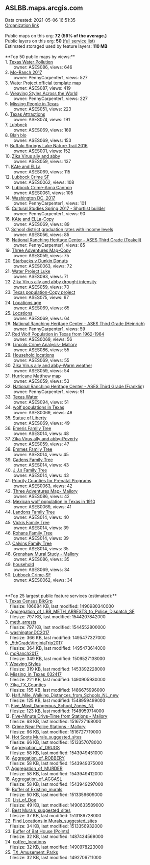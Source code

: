 <h2>ASLBB.maps.arcgis.com</h2> Data created: 2021-05-06 16:51:35 <br /><a target='new' href='https://ASLBB.maps.arcgis.com'>Organization link</a><br /><br />Public maps on this org: <b>72 (59% of the average.)</b><br />Public layers on this org: <b>50 </b>(<a target='new' href='https://services.arcgis.com/rTlbjLeW3bw5Vas7/ArcGIS/rest/services'>full service list</a>)<br />Estimated storaged used by feature layers: <b>110 MB</b><br /><br />**Top 50 public maps by views:**<br />  1. <a target='new' href='https://www.arcgis.com/home/item.html?id=3d741f19290d463283ada5d7f1d6bedb'>Texas Water Pollution</a> <br />  &nbsp;&nbsp;&nbsp;&nbsp; &nbsp;&nbsp;owner: ASES086, views: 646<br />  2. <a target='new' href='https://www.arcgis.com/home/item.html?id=d37ed46d94ec40949561d41cdeb18f3e'>Mo-Ranch 2017</a> <br />  &nbsp;&nbsp;&nbsp;&nbsp; &nbsp;&nbsp;owner: PennyCarpenter1, views: 527<br />  3. <a target='new' href='https://www.arcgis.com/home/item.html?id=0bf9b3dacc4b4b21aef59322915b4f6f'>Water Project official template map</a> <br />  &nbsp;&nbsp;&nbsp;&nbsp; &nbsp;&nbsp;owner: ASES087, views: 419<br />  4. <a target='new' href='https://www.arcgis.com/home/item.html?id=6b2e55f214ba4f4f8b0565ea69f1db9c'>Weaving Styles Across the World</a> <br />  &nbsp;&nbsp;&nbsp;&nbsp; &nbsp;&nbsp;owner: PennyCarpenter1, views: 227<br />  5. <a target='new' href='https://www.arcgis.com/home/item.html?id=6b1040cbcc034ac4b24df741379b8e4a'>Missing People in Texas</a> <br />  &nbsp;&nbsp;&nbsp;&nbsp; &nbsp;&nbsp;owner: ASES051, views: 223<br />  6. <a target='new' href='https://www.arcgis.com/home/item.html?id=625db89078ee4d89910fbca7f3a982c2'>Texas Attractions</a> <br />  &nbsp;&nbsp;&nbsp;&nbsp; &nbsp;&nbsp;owner: ASES074, views: 191<br />  7. <a target='new' href='https://www.arcgis.com/home/item.html?id=3d88263da6234baf9e3ceb8a302cbf3f'>Lubbock</a> <br />  &nbsp;&nbsp;&nbsp;&nbsp; &nbsp;&nbsp;owner: ASES069, views: 169<br />  8. <a target='new' href='https://www.arcgis.com/home/item.html?id=41e6fd34c72d44c5b3fdfc515c7e15e9'>Blah blo</a> <br />  &nbsp;&nbsp;&nbsp;&nbsp; &nbsp;&nbsp;owner: ASES069, views: 153<br />  9. <a target='new' href='https://www.arcgis.com/home/item.html?id=285fb9a31a31447c84e14d25dfcacb17'>Buffalo Springs Lake Nature Trail 2016</a> <br />  &nbsp;&nbsp;&nbsp;&nbsp; &nbsp;&nbsp;owner: ASES001, views: 152<br />  10. <a target='new' href='https://www.arcgis.com/home/item.html?id=f6510d533617476a8b8ae289dc4fd0fa'>Zika Virus ally and abby</a> <br />  &nbsp;&nbsp;&nbsp;&nbsp; &nbsp;&nbsp;owner: ASES059, views: 137<br />  11. <a target='new' href='https://www.arcgis.com/home/item.html?id=3de4d43f47c142a59145884498230f95'>KAte and ELLa</a> <br />  &nbsp;&nbsp;&nbsp;&nbsp; &nbsp;&nbsp;owner: ASES069, views: 115<br />  12. <a target='new' href='https://www.arcgis.com/home/item.html?id=da590386e8e340e28e6c05c735d647cd'>Lubbock Crime SF</a> <br />  &nbsp;&nbsp;&nbsp;&nbsp; &nbsp;&nbsp;owner: ASES0062, views: 108<br />  13. <a target='new' href='https://www.arcgis.com/home/item.html?id=2cbede51d1d54870a6e4f2c178126bcd'>Lubbock Crime-Anna Cannon</a> <br />  &nbsp;&nbsp;&nbsp;&nbsp; &nbsp;&nbsp;owner: ASES0061, views: 105<br />  14. <a target='new' href='https://www.arcgis.com/home/item.html?id=e3f33bd0ca7b42e1956f81c5a01a6b6d'>Washington DC, 2017</a> <br />  &nbsp;&nbsp;&nbsp;&nbsp; &nbsp;&nbsp;owner: PennyCarpenter1, views: 101<br />  15. <a target='new' href='https://www.arcgis.com/home/item.html?id=138eac15cca14da49db341391a4cfb74'>Cultural Studies Spring 2017 - Shortlist builder</a> <br />  &nbsp;&nbsp;&nbsp;&nbsp; &nbsp;&nbsp;owner: PennyCarpenter1, views: 90<br />  16. <a target='new' href='https://www.arcgis.com/home/item.html?id=6722effafc2c45149c21f09bf2cc9257'>KAte and ELLa-Copy</a> <br />  &nbsp;&nbsp;&nbsp;&nbsp; &nbsp;&nbsp;owner: ASES069, views: 89<br />  17. <a target='new' href='https://www.arcgis.com/home/item.html?id=fbdf943229d94be787c54d4fc54f5ed0'>School district graduation rates with income levels</a> <br />  &nbsp;&nbsp;&nbsp;&nbsp; &nbsp;&nbsp;owner: ASES056, views: 85<br />  18. <a target='new' href='https://www.arcgis.com/home/item.html?id=2271a7867015499692d54393451e2948'>National Ranching Heritage Center - ASES Third Grade (Teakell)</a> <br />  &nbsp;&nbsp;&nbsp;&nbsp; &nbsp;&nbsp;owner: PennyCarpenter1, views: 85<br />  19. <a target='new' href='https://www.arcgis.com/home/item.html?id=668e22ff4aa74f88aad3378fe948b59d'>Three Adventures Map-Copy</a> <br />  &nbsp;&nbsp;&nbsp;&nbsp; &nbsp;&nbsp;owner: ASES059, views: 75<br />  20. <a target='new' href='https://www.arcgis.com/home/item.html?id=7014b168a0aa44648795fa6dc3039936'>Starbucks v Dunkin Donuts</a> <br />  &nbsp;&nbsp;&nbsp;&nbsp; &nbsp;&nbsp;owner: ASES0063, views: 72<br />  21. <a target='new' href='https://www.arcgis.com/home/item.html?id=355adcfdf1454b24ae2eaf4cb6470f07'>Water Project Luke</a> <br />  &nbsp;&nbsp;&nbsp;&nbsp; &nbsp;&nbsp;owner: ASES093, views: 71<br />  22. <a target='new' href='https://www.arcgis.com/home/item.html?id=db8859ce2cfc48c69e9d1e670c9c0b60'>Zika Virus ally and abby drought intensity</a> <br />  &nbsp;&nbsp;&nbsp;&nbsp; &nbsp;&nbsp;owner: ASES059, views: 70<br />  23. <a target='new' href='https://www.arcgis.com/home/item.html?id=c0e2a590e2254453b36ff6298ec76c9e'>Texas population-Copy project</a> <br />  &nbsp;&nbsp;&nbsp;&nbsp; &nbsp;&nbsp;owner: ASES075, views: 67<br />  24. <a target='new' href='https://www.arcgis.com/home/item.html?id=4676c7971be14daea0055de5b1fcc024'>Locations age</a> <br />  &nbsp;&nbsp;&nbsp;&nbsp; &nbsp;&nbsp;owner: ASES069, views: 65<br />  25. <a target='new' href='https://www.arcgis.com/home/item.html?id=f436d15fe922486a8704fa031ec7888a'>Locations</a> <br />  &nbsp;&nbsp;&nbsp;&nbsp; &nbsp;&nbsp;owner: ASES069, views: 64<br />  26. <a target='new' href='https://www.arcgis.com/home/item.html?id=def402fb669c436da46b24a745401515'>National Ranching Heritage Center - ASES Third Grade (Heinrich)</a> <br />  &nbsp;&nbsp;&nbsp;&nbsp; &nbsp;&nbsp;owner: PennyCarpenter1, views: 59<br />  27. <a target='new' href='https://www.arcgis.com/home/item.html?id=4351c75ee2054d52912ff4d0b27871c0'>Red Wolf Population in Texas from 1962-1964</a> <br />  &nbsp;&nbsp;&nbsp;&nbsp; &nbsp;&nbsp;owner: ASES0069, views: 56<br />  28. <a target='new' href='https://www.arcgis.com/home/item.html?id=07b146435a2f41cb90aecf389c8463aa'>Lincoln Crime Analysis- Mallory</a> <br />  &nbsp;&nbsp;&nbsp;&nbsp; &nbsp;&nbsp;owner: ASES086, views: 55<br />  29. <a target='new' href='https://www.arcgis.com/home/item.html?id=6cd2461e07d5476b953e8544140964bc'>Household locations</a> <br />  &nbsp;&nbsp;&nbsp;&nbsp; &nbsp;&nbsp;owner: ASES069, views: 55<br />  30. <a target='new' href='https://www.arcgis.com/home/item.html?id=c89b6fc85bf34ec2b0d1111cb7b24314'>Zika Virus ally and abby-Warm weather</a> <br />  &nbsp;&nbsp;&nbsp;&nbsp; &nbsp;&nbsp;owner: ASES059, views: 54<br />  31. <a target='new' href='https://www.arcgis.com/home/item.html?id=98f8bb09772448018ddbf4aebca08b10'>Hurricane Matthew map</a> <br />  &nbsp;&nbsp;&nbsp;&nbsp; &nbsp;&nbsp;owner: ASES059, views: 53<br />  32. <a target='new' href='https://www.arcgis.com/home/item.html?id=be4dcb9b821b40a28e3b8df2cb15190b'>National Ranching Heritage Center - ASES Third Grade (Franklin)</a> <br />  &nbsp;&nbsp;&nbsp;&nbsp; &nbsp;&nbsp;owner: PennyCarpenter1, views: 51<br />  33. <a target='new' href='https://www.arcgis.com/home/item.html?id=cdaefdb71fd142509f526994d9d21103'>Texas Water</a> <br />  &nbsp;&nbsp;&nbsp;&nbsp; &nbsp;&nbsp;owner: ASES094, views: 51<br />  34. <a target='new' href='https://www.arcgis.com/home/item.html?id=622439773eeb43059cd5ff5265cefac4'>wolf populations in Texas</a> <br />  &nbsp;&nbsp;&nbsp;&nbsp; &nbsp;&nbsp;owner: ASES0069, views: 49<br />  35. <a target='new' href='https://www.arcgis.com/home/item.html?id=c601df25853d48e6bbe51a8e074e5102'>Statue of Liberty</a> <br />  &nbsp;&nbsp;&nbsp;&nbsp; &nbsp;&nbsp;owner: ASES069, views: 49<br />  36. <a target='new' href='https://www.arcgis.com/home/item.html?id=a9b89bef466748a49d9f228fde383468'>Emeris Family Tree</a> <br />  &nbsp;&nbsp;&nbsp;&nbsp; &nbsp;&nbsp;owner: ASES014, views: 48<br />  37. <a target='new' href='https://www.arcgis.com/home/item.html?id=4e4f52a445574d9db07251b5cfe09cef'>Zika Virus ally and abby-Poverty</a> <br />  &nbsp;&nbsp;&nbsp;&nbsp; &nbsp;&nbsp;owner: ASES059, views: 47<br />  38. <a target='new' href='https://www.arcgis.com/home/item.html?id=8ad16455dc67483e9571d993f2278279'>Emmes Family Tree</a> <br />  &nbsp;&nbsp;&nbsp;&nbsp; &nbsp;&nbsp;owner: ASES014, views: 45<br />  39. <a target='new' href='https://www.arcgis.com/home/item.html?id=7069c5f2fe734b81a9d7cda1d210cb1c'>Cadens Family Tree</a> <br />  &nbsp;&nbsp;&nbsp;&nbsp; &nbsp;&nbsp;owner: ASES014, views: 43<br />  40. <a target='new' href='https://www.arcgis.com/home/item.html?id=9d9dcc2c91984b6bb66118229ede7d64'>J.J.s Family Tree</a> <br />  &nbsp;&nbsp;&nbsp;&nbsp; &nbsp;&nbsp;owner: ASES014, views: 43<br />  41. <a target='new' href='https://www.arcgis.com/home/item.html?id=90597161154e49fc8013548fae74c3e9'>Priority Counties for Prenatal Programs</a> <br />  &nbsp;&nbsp;&nbsp;&nbsp; &nbsp;&nbsp;owner: ASES0063, views: 42<br />  42. <a target='new' href='https://www.arcgis.com/home/item.html?id=e1aae3dea0104386819ab25d3333a1f2'>Three Adventures Map- Mallory</a> <br />  &nbsp;&nbsp;&nbsp;&nbsp; &nbsp;&nbsp;owner: ASES086, views: 42<br />  43. <a target='new' href='https://www.arcgis.com/home/item.html?id=2f9e89935c0743dca35023523d5586ac'>Mexican wolf population in Texas in 1910</a> <br />  &nbsp;&nbsp;&nbsp;&nbsp; &nbsp;&nbsp;owner: ASES0069, views: 41<br />  44. <a target='new' href='https://www.arcgis.com/home/item.html?id=45194f17ff40483d82d379c63672faad'>Landons Famliy Tree</a> <br />  &nbsp;&nbsp;&nbsp;&nbsp; &nbsp;&nbsp;owner: ASES014, views: 40<br />  45. <a target='new' href='https://www.arcgis.com/home/item.html?id=21a0ea872b9149deb76a1398a8c85405'>Vickis Family Tree</a> <br />  &nbsp;&nbsp;&nbsp;&nbsp; &nbsp;&nbsp;owner: ASES014, views: 39<br />  46. <a target='new' href='https://www.arcgis.com/home/item.html?id=76760e471f9d4e38b8549c3e86ea7889'>Rohans Family Tree</a> <br />  &nbsp;&nbsp;&nbsp;&nbsp; &nbsp;&nbsp;owner: ASES014, views: 39<br />  47. <a target='new' href='https://www.arcgis.com/home/item.html?id=c7794575a1d04b39b78f7726723ddfd3'>Calvins Family Tree</a> <br />  &nbsp;&nbsp;&nbsp;&nbsp; &nbsp;&nbsp;owner: ASES014, views: 35<br />  48. <a target='new' href='https://www.arcgis.com/home/item.html?id=4aa10ace1e944f1689f2ac7ce7019c0a'>Grenshaw Mural Study - Mallory</a> <br />  &nbsp;&nbsp;&nbsp;&nbsp; &nbsp;&nbsp;owner: ASES086, views: 35<br />  49. <a target='new' href='https://www.arcgis.com/home/item.html?id=1cacb1dffbf14d04aa76bdf4fa22f6ef'>household</a> <br />  &nbsp;&nbsp;&nbsp;&nbsp; &nbsp;&nbsp;owner: ASES069, views: 34<br />  50. <a target='new' href='https://www.arcgis.com/home/item.html?id=44df1c8c58af4aa3857ca81b83ff1ced'>Lubbock Crime-SF</a> <br />  &nbsp;&nbsp;&nbsp;&nbsp; &nbsp;&nbsp;owner: ASES0062, views: 34<br /><br /><br />**Top 25 largest public feature services (estimated):**<br /> 1. <a target='new' href='https://www.arcgis.com/home/item.html?id=18a0dbcab2a14c7489f0ccc8f62738d5'>Texas Census BlkGrp</a><br /> &nbsp;&nbsp;&nbsp;&nbsp;filesize: 106684 KB, last modified: 1490980340000<br /> 2. <a target='new' href='https://www.arcgis.com/home/item.html?id=c523f57e5ecc40529b062f21183d2ab8'>Aggregation_of_LBB_METH_ARRESTS_to_Police_Dispatch_SF</a><br /> &nbsp;&nbsp;&nbsp;&nbsp;filesize: 797 KB, last modified: 1544207842000<br /> 3. <a target='new' href='https://www.arcgis.com/home/item.html?id=ff36c2eed9364918b55fd11a6319ff60'>meth_arrests</a><br /> &nbsp;&nbsp;&nbsp;&nbsp;filesize: 797 KB, last modified: 1544552800000<br /> 4. <a target='new' href='https://www.arcgis.com/home/item.html?id=dc201be4608a4757883e7c9962d0a161'>washingtonDC2017</a><br /> &nbsp;&nbsp;&nbsp;&nbsp;filesize: 366 KB, last modified: 1495477327000<br /> 5. <a target='new' href='https://www.arcgis.com/home/item.html?id=596521eb79d04c08ad9c20ca985abb88'>_5thGradeVirginiaTrip2017</a><br /> &nbsp;&nbsp;&nbsp;&nbsp;filesize: 364 KB, last modified: 1495473614000<br /> 6. <a target='new' href='https://www.arcgis.com/home/item.html?id=57489c3033c84ddba5e9dca94ccfa89f'>moRanch2017</a><br /> &nbsp;&nbsp;&nbsp;&nbsp;filesize: 349 KB, last modified: 1506527138000<br /> 7. <a target='new' href='https://www.arcgis.com/home/item.html?id=1e3e28046b414c4b81d133327d28b297'>Weaving Styles</a><br /> &nbsp;&nbsp;&nbsp;&nbsp;filesize: 319 KB, last modified: 1453392228000<br /> 8. <a target='new' href='https://www.arcgis.com/home/item.html?id=774cd4d7f48e415587e1bd87ae3893dc'>Missing_in_Texas_032417</a><br /> &nbsp;&nbsp;&nbsp;&nbsp;filesize: 221 KB, last modified: 1490905930000<br /> 9. <a target='new' href='https://www.arcgis.com/home/item.html?id=f5f5f231b9b24311930fcd2c74d3057e'>Zika_TX_Counties</a><br /> &nbsp;&nbsp;&nbsp;&nbsp;filesize: 155 KB, last modified: 1486675996000<br /> 10. <a target='new' href='https://www.arcgis.com/home/item.html?id=1c759a9ebb5841aab4b2a0d39fe5ff74'>Half_Mile_Walking_Distances_from_Schools_NL_new</a><br /> &nbsp;&nbsp;&nbsp;&nbsp;filesize: 125 KB, last modified: 1548959499000<br /> 11. <a target='new' href='https://www.arcgis.com/home/item.html?id=53b6b0eadbfa4cc8a41817c4f13e1dd2'>Five_Most_Dangerous_School_Zones_NL</a><br /> &nbsp;&nbsp;&nbsp;&nbsp;filesize: 123 KB, last modified: 1548959714000<br /> 12. <a target='new' href='https://www.arcgis.com/home/item.html?id=536909370d324053bfcc1cbb1ac1a947'>Five-Minute Drive-Time from Stations - Mallory</a><br /> &nbsp;&nbsp;&nbsp;&nbsp;filesize: 68 KB, last modified: 1516727168000<br /> 13. <a target='new' href='https://www.arcgis.com/home/item.html?id=1f2241633564436ea1821d7d60178569'>Crime Near Police Stations - Mallory</a><br /> &nbsp;&nbsp;&nbsp;&nbsp;filesize: 66 KB, last modified: 1516727719000<br /> 14. <a target='new' href='https://www.arcgis.com/home/item.html?id=8fcd7052e1a74b8da476831e7f451782'>Hot Spots Murals_suggested_sites</a><br /> &nbsp;&nbsp;&nbsp;&nbsp;filesize: 66 KB, last modified: 1513357078000<br /> 15. <a target='new' href='https://www.arcgis.com/home/item.html?id=c4bc4273b58a43d09f07e25a689014e9'>Aggregation_of_DRUGS</a><br /> &nbsp;&nbsp;&nbsp;&nbsp;filesize: 58 KB, last modified: 1543949451000<br /> 16. <a target='new' href='https://www.arcgis.com/home/item.html?id=5f925909aa7d4d23ae46065549be00be'>Aggregation_of_ROBBERY</a><br /> &nbsp;&nbsp;&nbsp;&nbsp;filesize: 58 KB, last modified: 1543949375000<br /> 17. <a target='new' href='https://www.arcgis.com/home/item.html?id=59f3fc20c791405b8637351980cd8010'>Aggregation_of_MURDER</a><br /> &nbsp;&nbsp;&nbsp;&nbsp;filesize: 58 KB, last modified: 1543949412000<br /> 18. <a target='new' href='https://www.arcgis.com/home/item.html?id=630f557e58be43208baa5146f4c403bf'>Aggregation_of_AGGASL</a><br /> &nbsp;&nbsp;&nbsp;&nbsp;filesize: 58 KB, last modified: 1543949297000<br /> 19. <a target='new' href='https://www.arcgis.com/home/item.html?id=c0cae4e97bbc4b81b022bc1fd63220c5'>Buffer of Existing_murals</a><br /> &nbsp;&nbsp;&nbsp;&nbsp;filesize: 50 KB, last modified: 1513356609000<br /> 20. <a target='new' href='https://www.arcgis.com/home/item.html?id=54b16132551b4592b1b9b7d19c331dc4'>List_of_Doe</a><br /> &nbsp;&nbsp;&nbsp;&nbsp;filesize: 49 KB, last modified: 1490633589000<br /> 21. <a target='new' href='https://www.arcgis.com/home/item.html?id=698fe62ed2ca4e5fb56f4e3492864398'>Best Murals_suggested_sites</a><br /> &nbsp;&nbsp;&nbsp;&nbsp;filesize: 37 KB, last modified: 1513186728000<br /> 22. <a target='new' href='https://www.arcgis.com/home/item.html?id=23c242fd280d4b36a8635267c810ea21'>Find Locations in Murals_suggested_sites</a><br /> &nbsp;&nbsp;&nbsp;&nbsp;filesize: 34 KB, last modified: 1513356932000<br /> 23. <a target='new' href='https://www.arcgis.com/home/item.html?id=58dacf06fe2e454cb77820235b90db2f'>Buffer of Bat House (Points)</a><br /> &nbsp;&nbsp;&nbsp;&nbsp;filesize: 32 KB, last modified: 1487434569000<br /> 24. <a target='new' href='https://www.arcgis.com/home/item.html?id=3079c676935441a39aa1f4138a47cb0b'>coffee_locations</a><br /> &nbsp;&nbsp;&nbsp;&nbsp;filesize: 32 KB, last modified: 1490978223000<br /> 25. <a target='new' href='https://www.arcgis.com/home/item.html?id=f84c79a744bf4231a213785d00e80f01'>TX_Amusement_Parks</a><br /> &nbsp;&nbsp;&nbsp;&nbsp;filesize: 32 KB, last modified: 1492706711000<br />